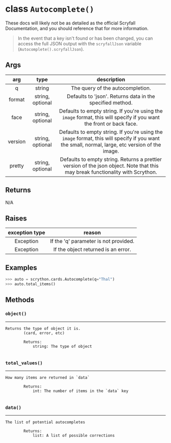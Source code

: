 # **class** `Autocomplete()`

These docs will likely not be as detailed as the official Scryfall Documentation, and you should reference that for more information.

>In the event that a key isn't found or has been changed, you can access the full JSON output with the `scryfallJson` variable (`Autocomplete().scryfallJson`).

## Args

|arg|type|description|
|:---:|:---:|:---:|
|q|string|The query of the autocompletion.|
|format|string, optional|Defaults to \'json\'. Returns data in the specified method.|
|face|string, optional|Defaults to empty string. If you\'re using the `image` format, this will specify if you want the front or back face.|
|version|string, optional|Defaults to empty string. If you\'re using the `image` format, this will specify if you want the small, normal, large, etc version of the image.|
|pretty|string, optional|Defaults to empty string. Returns a prettier version of the json object. Note that this may break functionality with Scrython.|

## Returns
N/A

## Raises

|exception type|reason|
|:---:|:---:|
|Exception|If the \'q\' parameter is not provided.|
|Exception|If the object returned is an error.|

## Examples
```python
>>> auto = scrython.cards.Autocomplete(q="Thal") 
>>> auto.total_items() 
```

## Methods

### `object()`
---

```
Returns the type of object it is.
        (card, error, etc)
        
        Returns:
            string: The type of object
        
```
### `total_values()`
---

```
How many items are returned in `data`
        
        Returns:
            int: The number of items in the `data` key
        
```
### `data()`
---

```
The list of potential autocompletes
        
        Returns:
            list: A list of possible corrections
        
```